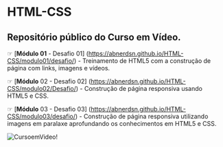 # HTML-CSS
## Repositório público do Curso em Vídeo.
☞ [**Módulo 01** - Desafio 01] (https://abnerdsn.github.io/HTML-CSS/modulo01/desafio/) -
Treinamento de HTML5 com a construção de página com links, imagens e vídeos.

☞ [**Módulo** 02 - Desafio 02] (https://abnerdsn.github.io/HTML-CSS/modulo02/Desafio/) -
Construção de página responsiva usando HTML5 e CSS.

☞ [**Módulo** 03 - Desafio 03] (https://abnerdsn.github.io/HTML-CSS/modulo03/desafio/) -
Construção de página responsiva utilizando imagens em paralaxe aprofundando os conhecimentos em HTML5 e CSS.

![CursoemVideo!](https://i.ytimg.com/vi/P8LxrpNQrTU/maxresdefault.jpg)


